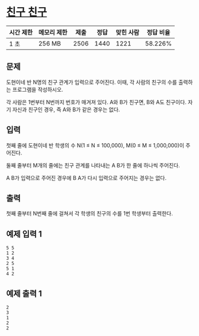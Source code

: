 # [친구 친구](https://www.acmicpc.net/problem/10865)

| 시간 제한 | 메모리 제한 | 제출 | 정답 | 맞힌 사람 | 정답 비율 |
| --- | --- | --- | --- | --- | --- |
| 1 초 | 256 MB | 2506 | 1440 | 1221 | 58.226% |

## 문제

도현이네 반 N명의 친구 관계가 입력으로 주어진다. 이때, 각 사람의 친구의 수를 출력하는 프로그램을 작성하시오.

각 사람은 1번부터 N번까지 번호가 매겨져 있다. A와 B가 친구면, B와 A도 친구이다. 자기 자신과 친구인 경우, 즉 A와 B가 같은 경우는 없다.

## 입력

첫째 줄에 도현이네 반 학생의 수 N(1 ≤ N ≤ 100,000), M(0 ≤ M ≤ 1,000,000)이 주어진다.

둘째 줄부터 M개의 줄에는 친구 관계를 나타내는 A B가 한 줄에 하나씩 주어진다.

A B가 입력으로 주어진 경우에 B A가 다시 입력으로 주어지는 경우는 없다.

## 출력

첫째 줄부터 N번째 줄에 걸쳐서 각 학생의 친구의 수를 1번 학생부터 출력한다.

## 예제 입력 1

```
5 5
1 2
3 4
2 5
5 1
4 2

```

## 예제 출력 1

```
2
3
1
2
2
```
